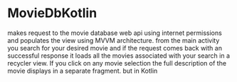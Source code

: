 # MovieDbKotlin

makes request to the movie database web api using internet permissions and populates
the view using MVVM architecture. from the main activity you search for your desired
movie and if the request comes back with an successful response it loads all the movies
associated with your search in a recycler view. If you click on any movie selection the
full description of the movie displays in a separate fragment. but in Kotlin